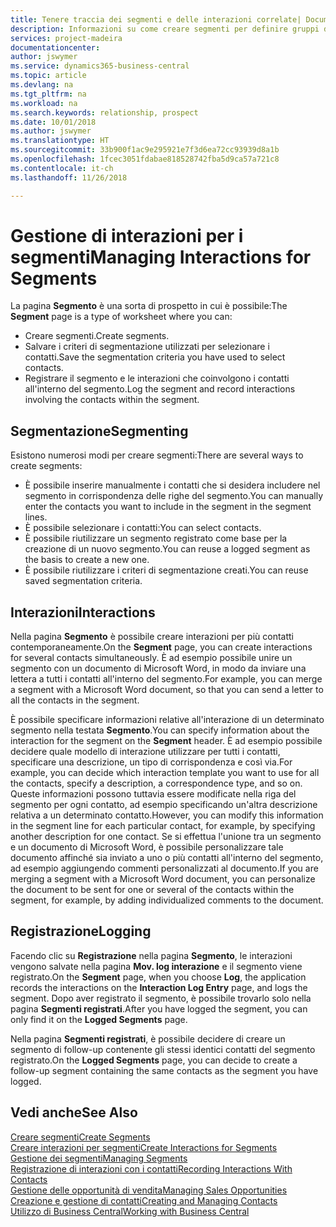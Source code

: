 ```yaml
---
title: Tenere traccia dei segmenti e delle interazioni correlate| Documenti Microsoft
description: Informazioni su come creare segmenti per definire gruppi di contatti e specificare delle interazioni per i segmenti.
services: project-madeira
documentationcenter: 
author: jswymer
ms.service: dynamics365-business-central
ms.topic: article
ms.devlang: na
ms.tgt_pltfrm: na
ms.workload: na
ms.search.keywords: relationship, prospect
ms.date: 10/01/2018
ms.author: jswymer
ms.translationtype: HT
ms.sourcegitcommit: 33b900f1ac9e295921e7f3d6ea72cc93939d8a1b
ms.openlocfilehash: 1fcec3051fdabae818528742fba5d9ca57a721c8
ms.contentlocale: it-ch
ms.lasthandoff: 11/26/2018

---
```

# <a name="managing-interactions-for-segments"></a><span data-ttu-id="678a5-103">Gestione di interazioni per i segmenti</span><span class="sxs-lookup"><span data-stu-id="678a5-103">Managing Interactions for Segments</span></span>
<span data-ttu-id="678a5-104">La pagina **Segmento** è una sorta di prospetto in cui è possibile:</span><span class="sxs-lookup"><span data-stu-id="678a5-104">The **Segment** page is a type of worksheet where you can:</span></span>

* <span data-ttu-id="678a5-105">Creare segmenti.</span><span class="sxs-lookup"><span data-stu-id="678a5-105">Create segments.</span></span>
* <span data-ttu-id="678a5-106">Salvare i criteri di segmentazione utilizzati per selezionare i contatti.</span><span class="sxs-lookup"><span data-stu-id="678a5-106">Save the segmentation criteria you have used to select contacts.</span></span>
* <span data-ttu-id="678a5-107">Registrare il segmento e le interazioni che coinvolgono i contatti all'interno del segmento.</span><span class="sxs-lookup"><span data-stu-id="678a5-107">Log the segment and record interactions involving the contacts within the segment.</span></span>

## <a name="segmenting"></a><span data-ttu-id="678a5-108">Segmentazione</span><span class="sxs-lookup"><span data-stu-id="678a5-108">Segmenting</span></span>
<span data-ttu-id="678a5-109">Esistono numerosi modi per creare segmenti:</span><span class="sxs-lookup"><span data-stu-id="678a5-109">There are several ways to create segments:</span></span>

* <span data-ttu-id="678a5-110">È possibile inserire manualmente i contatti che si desidera includere nel segmento in corrispondenza delle righe del segmento.</span><span class="sxs-lookup"><span data-stu-id="678a5-110">You can manually enter the contacts you want to include in the segment in the segment lines.</span></span>
* <span data-ttu-id="678a5-111">È possibile selezionare i contatti:</span><span class="sxs-lookup"><span data-stu-id="678a5-111">You can select contacts.</span></span>
* <span data-ttu-id="678a5-112">È possibile riutilizzare un segmento registrato come base per la creazione di un nuovo segmento.</span><span class="sxs-lookup"><span data-stu-id="678a5-112">You can reuse a logged segment as the basis to create a new one.</span></span>
* <span data-ttu-id="678a5-113">È possibile riutilizzare i criteri di segmentazione creati.</span><span class="sxs-lookup"><span data-stu-id="678a5-113">You can reuse saved segmentation criteria.</span></span>

## <a name="interactions"></a><span data-ttu-id="678a5-114">Interazioni</span><span class="sxs-lookup"><span data-stu-id="678a5-114">Interactions</span></span>
<span data-ttu-id="678a5-115">Nella pagina **Segmento** è possibile creare interazioni per più contatti contemporaneamente.</span><span class="sxs-lookup"><span data-stu-id="678a5-115">On the **Segment** page, you can create interactions for several contacts simultaneously.</span></span> <span data-ttu-id="678a5-116">È ad esempio possibile unire un segmento con un documento di Microsoft Word, in modo da inviare una lettera a tutti i contatti all'interno del segmento.</span><span class="sxs-lookup"><span data-stu-id="678a5-116">For example, you can merge a segment with a Microsoft Word document, so that you can send a letter to all the contacts in the segment.</span></span>

<span data-ttu-id="678a5-117">È possibile specificare informazioni relative all'interazione di un determinato segmento nella testata **Segmento**.</span><span class="sxs-lookup"><span data-stu-id="678a5-117">You can specify information about the interaction for the segment on the **Segment** header.</span></span> <span data-ttu-id="678a5-118">È ad esempio possibile decidere quale modello di interazione utilizzare per tutti i contatti, specificare una descrizione, un tipo di corrispondenza e così via.</span><span class="sxs-lookup"><span data-stu-id="678a5-118">For example, you can decide which interaction template you want to use for all the contacts, specify a description, a correspondence type, and so on.</span></span> <span data-ttu-id="678a5-119">Queste informazioni possono tuttavia essere modificate nella riga del segmento per ogni contatto, ad esempio specificando un'altra descrizione relativa a un determinato contatto.</span><span class="sxs-lookup"><span data-stu-id="678a5-119">However, you can modify this information in the segment line for each particular contact, for example, by specifying another description for one contact.</span></span> <span data-ttu-id="678a5-120">Se si effettua l'unione tra un segmento e un documento di Microsoft Word, è possibile personalizzare tale documento affinché sia inviato a uno o più contatti all'interno del segmento, ad esempio aggiungendo commenti personalizzati al documento.</span><span class="sxs-lookup"><span data-stu-id="678a5-120">If you are merging a segment with a Microsoft Word document, you can personalize the document to be sent for one or several of the contacts within the segment, for example, by adding individualized comments to the document.</span></span>

## <a name="logging"></a><span data-ttu-id="678a5-121">Registrazione</span><span class="sxs-lookup"><span data-stu-id="678a5-121">Logging</span></span>
<span data-ttu-id="678a5-122">Facendo clic su **Registrazione** nella pagina **Segmento**, le interazioni vengono salvate nella pagina **Mov. log interazione** e il segmento viene registrato.</span><span class="sxs-lookup"><span data-stu-id="678a5-122">On the **Segment** page, when you choose **Log**, the application records the interactions on the **Interaction Log Entry** page, and logs the segment.</span></span> <span data-ttu-id="678a5-123">Dopo aver registrato il segmento, è possibile trovarlo solo nella pagina **Segmenti registrati**.</span><span class="sxs-lookup"><span data-stu-id="678a5-123">After you have logged the segment, you can only find it on the **Logged Segments** page.</span></span>

<span data-ttu-id="678a5-124">Nella pagina **Segmenti registrati**, è possibile decidere di creare un segmento di follow-up contenente gli stessi identici contatti del segmento registrato.</span><span class="sxs-lookup"><span data-stu-id="678a5-124">On the **Logged Segments** page, you can decide to create a follow-up segment containing the same contacts as the segment you have logged.</span></span>

## <a name="see-also"></a><span data-ttu-id="678a5-125">Vedi anche</span><span class="sxs-lookup"><span data-stu-id="678a5-125">See Also</span></span>
[<span data-ttu-id="678a5-126">Creare segmenti</span><span class="sxs-lookup"><span data-stu-id="678a5-126">Create Segments</span></span>](marketing-how-create-segment.md)  
[<span data-ttu-id="678a5-127">Creare interazioni per segmenti</span><span class="sxs-lookup"><span data-stu-id="678a5-127">Create Interactions for Segments</span></span>](marketing-how-create-interactions.md)  
[<span data-ttu-id="678a5-128">Gestione dei segmenti</span><span class="sxs-lookup"><span data-stu-id="678a5-128">Managing Segments</span></span>](marketing-segments.md)  
[<span data-ttu-id="678a5-129">Registrazione di interazioni con i contatti</span><span class="sxs-lookup"><span data-stu-id="678a5-129">Recording Interactions With Contacts</span></span>](marketing-interactions.md)  
[<span data-ttu-id="678a5-130">Gestione delle opportunità di vendita</span><span class="sxs-lookup"><span data-stu-id="678a5-130">Managing Sales Opportunities</span></span>](marketing-manage-sales-opportunities.md)  
[<span data-ttu-id="678a5-131">Creazione e gestione di contatti</span><span class="sxs-lookup"><span data-stu-id="678a5-131">Creating and Managing Contacts</span></span>](marketing-contacts.md)  
[<span data-ttu-id="678a5-132">Utilizzo di Business Central</span><span class="sxs-lookup"><span data-stu-id="678a5-132">Working with Business Central</span></span>](ui-work-product.md)

